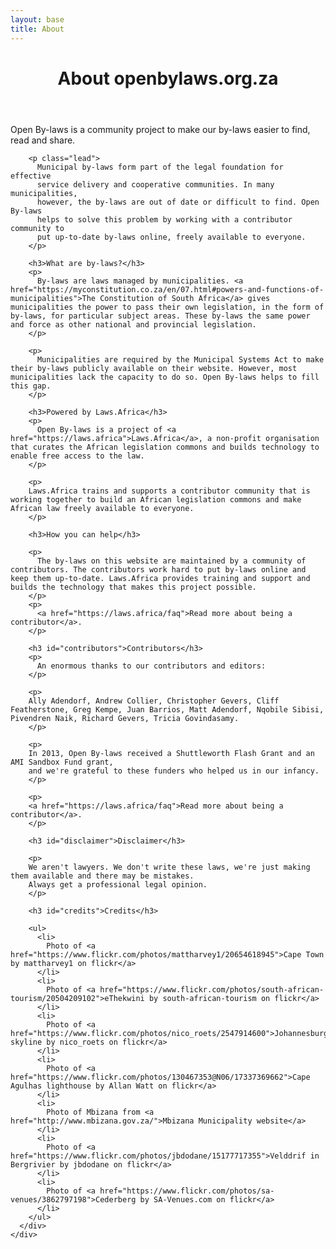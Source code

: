 ```yaml
---
layout: base
title: About
---
```

<header>
  <div class="container">
    <div class="header-content">
      <h1>About openbylaws.org.za</h1>
    </div>
  </div>
</header>

<article>
  <div class="container">
    <div class="row">
      <div class="col-md-8 mx-auto">
        <p class="lead">Open By-laws is a community project to make our by-laws easier to find, read and share.</p>

        <p class="lead">
          Municipal by-laws form part of the legal foundation for effective
          service delivery and cooperative communities. In many municipalities,
          however, the by-laws are out of date or difficult to find. Open By-laws
          helps to solve this problem by working with a contributor community to
          put up-to-date by-laws online, freely available to everyone.
        </p>

        <h3>What are by-laws?</h3>
        <p>
          By-laws are laws managed by municipalities. <a href="https://myconstitution.co.za/en/07.html#powers-and-functions-of-municipalities">The Constitution of South Africa</a> gives municipalities the power to pass their own legislation, in the form of by-laws, for particular subject areas. These by-laws the same power and force as other national and provincial legislation.
        </p>

        <p>
          Municipalities are required by the Municipal Systems Act to make their by-laws publicly available on their website. However, most municipalities lack the capacity to do so. Open By-laws helps to fill this gap.
        </p>

        <h3>Powered by Laws.Africa</h3>
        <p>
          Open By-laws is a project of <a href="https://laws.africa">Laws.Africa</a>, a non-profit organisation that curates the African legislation commons and builds technology to enable free access to the law.
        </p>

        <p>
        Laws.Africa trains and supports a contributor community that is working together to build an African legislation commons and make African law freely available to everyone.
        </p>

        <h3>How you can help</h3>

        <p>
          The by-laws on this website are maintained by a community of contributors. The contributors work hard to put by-laws online and keep them up-to-date. Laws.Africa provides training and support and builds the technology that makes this project possible.
        </p>
        <p>
          <a href="https://laws.africa/faq">Read more about being a contributor</a>.
        </p>

        <h3 id="contributors">Contributors</h3>
        <p>
          An enormous thanks to our contributors and editors:
        </p>

        <p>
        Ally Adendorf, Andrew Collier, Christopher Gevers, Cliff Featherstone, Greg Kempe, Juan Barrios, Matt Adendorf, Nqobile Sibisi, Pivendren Naik, Richard Gevers, Tricia Govindasamy.
        </p>

        <p>
        In 2013, Open By-laws received a Shuttleworth Flash Grant and an AMI Sandbox Fund grant,
        and we're grateful to these funders who helped us in our infancy.
        </p>

        <p>
        <a href="https://laws.africa/faq">Read more about being a contributor</a>.
        </p>

        <h3 id="disclaimer">Disclaimer</h3>

        <p>
        We aren't lawyers. We don't write these laws, we're just making them available and there may be mistakes.
        Always get a professional legal opinion.
        </p>

        <h3 id="credits">Credits</h3>

        <ul>
          <li>
            Photo of <a href="https://www.flickr.com/photos/mattharvey1/20654618945">Cape Town by mattharvey1 on flickr</a>
          </li>
          <li>
            Photo of <a href="https://www.flickr.com/photos/south-african-tourism/20504209102">eThekwini by south-african-tourism on flickr</a>
          </li>
          <li>
            Photo of <a href="https://www.flickr.com/photos/nico_roets/2547914600">Johannesburg skyline by nico_roets on flickr</a>
          </li>
          <li>
            Photo of <a href="https://www.flickr.com/photos/130467353@N06/17337369662">Cape Agulhas lighthouse by Allan Watt on flickr</a>
          </li>
          <li>
            Photo of Mbizana from <a href="http://www.mbizana.gov.za/">Mbizana Municipality website</a>
          </li>
          <li>
            Photo of <a href="https://www.flickr.com/photos/jbdodane/15177717355">Velddrif in Bergrivier by jbdodane on flickr</a>
          </li>
          <li>
            Photo of <a href="https://www.flickr.com/photos/sa-venues/3862797198">Cederberg by SA-Venues.com on flickr</a>
          </li>
        </ul>
      </div>
    </div>
  </div>
</article>
